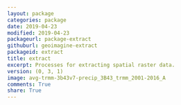 ```yaml
---
layout: package
categories: package
date: 2019-04-23
modified: 2019-04-23
packageurl: package-extract
githuburl: geoimagine-extract
packageid: extract
title: extract
excerpt: Processes for extracting spatial raster data.
version: (0, 3, 1)
image: avg-trmm-3b43v7-precip_3B43_trmm_2001-2016_A
comments: True
share: True
---
```

